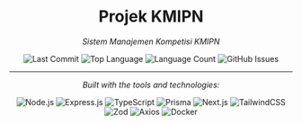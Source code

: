 <h1 align="center">Projek KMIPN</h1>

<p align="center"><em>Sistem Manajemen Kompetisi KMIPN</em></p>

<p align="center">
  <!-- Badge Otomatis dari GitHub -->
  <img src="https://img.shields.io/github/last-commit/PitokDf/kmipn_v2" alt="Last Commit" />
  <img src="https://img.shields.io/github/languages/top/PitokDf/kmipn_v2?color=blue" alt="Top Language" />
  <img src="https://img.shields.io/github/languages/count/PitokDf/kmipn_v2" alt="Language Count" />
  <img src="https://img.shields.io/github/issues/PitokDf/kmipn_v2" alt="GitHub Issues" />
</p>

---

<p align="center"><em>Built with the tools and technologies:</em></p>

<p align="center">
  <img src="https://img.shields.io/badge/Node.js-339933?logo=node.js&logoColor=white" alt="Node.js" />
  <img src="https://img.shields.io/badge/Express.js-000000?logo=express&logoColor=white" alt="Express.js" />
  <img src="https://img.shields.io/badge/TypeScript-007ACC?logo=typescript&logoColor=white" alt="TypeScript" />
  <img src="https://img.shields.io/badge/Prisma-2D3748?logo=prisma&logoColor=white" alt="Prisma" />
  <img src="https://img.shields.io/badge/Next.js-000000?logo=next.js&logoColor=white" alt="Next.js" />
  <img src="https://img.shields.io/badge/TailwindCSS-06B6D4?logo=tailwind-css&logoColor=white" alt="TailwindCSS" />
  <img src="https://img.shields.io/badge/Zod-2B2B2B?logoColor=white" alt="Zod" />
  <img src="https://img.shields.io/badge/Axios-5A29E4?logo=axios&logoColor=white" alt="Axios" />
  <img src="https://img.shields.io/badge/Docker-2496ED?logo=docker&logoColor=white" alt="Docker" />
</p>